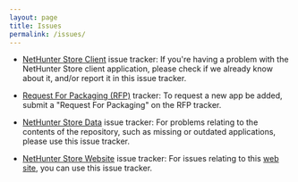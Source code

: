 ```yaml
---
layout: page
title: Issues
permalink: /issues/
---
```


* [NetHunter Store Client](https://gitlab.com/kalilinux/nethunter/apps/kali-nethunter-store-client/issues) issue tracker:
If you're having a problem with the NetHunter Store client application, please check if we already know about it, and/or report it in this issue tracker.

* [Request For Packaging (RFP)](https://gitlab.com/kalilinux/nethunter/store/rfp/issues) tracker:
To request a new app be added, submit a "Request For Packaging" on the RFP tracker.

* [NetHunter Store Data](https://gitlab.com/kalilinux/nethunter/store/nethunter-store-data/issues) issue tracker:
For problems relating to the contents of the repository, such as missing or outdated applications, please use this issue tracker.

* [NetHunter Store Website](https://gitlab.com/kalilinux/nethunter/store/nethunter-store-website/issues) issue tracker:
For issues relating to this [web site](https://store.nethunter.com/), you can use this issue tracker.
